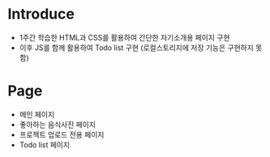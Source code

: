 # Introduce
- 1주간 학습한 HTML과 CSS를 활용하여 간단한 자기소개용 페이지 구현
- 이후 JS를 함께 활용하여 Todo list 구현 (로컬스토리지에 저장 기능은 구현하지 못함)

# Page
- 메인 페이지
- 좋아하는 음식사진 페이지
- 프로젝트 업로드 전용 페이지
- Todo list 페이지
